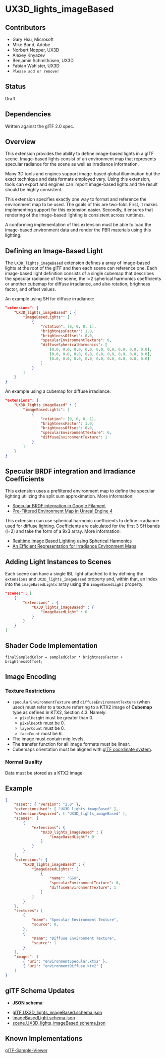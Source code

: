 # UX3D_lights_imageBased

## Contributors

* Gary Hsu, Microsoft
* Mike Bond, Adobe
* Norbert Nopper, UX3D
* Alexey Knyazev
* Benjamin Schmithüsen, UX3D
* Fabian Wahlster, UX3D
* `Please add or remove!`

## Status

Draft

## Dependencies

Written against the glTF 2.0 spec.

## Overview

This extension provides the ability to define image-based lights in a glTF scene. Image-based lights consist of an environment map that represents specular radiance for the scene as well as irradiance information.

Many 3D tools and engines support image-based global illumination but the exact technique and data formats employed vary. Using this extension, tools can export and engines can import image-based lights and the result should be highly consistent.

This extension specifies exactly one way to format and reference the environment map to be used. The goals of this are two-fold. First, it makes implementing support for this extension easier. Secondly, it ensures that rendering of the image-based lighting is consistent across runtimes.

A conforming implementation of this extension must be able to load the image-based environment data and render the PBR materials using this lighting.

## Defining an Image-Based Light

The `UX3D_lights_imageBased` extension defines a array of image-based lights at the root of the glTF and then each scene can reference one. Each image-based light definition consists of a single cubemap that describes the specular radiance of the scene, the l=2 spherical harmonics coefficients or another cubemap for diffuse irradiance, and also rotation, brighness factor, and offset values.

An example using SH for diffuse irradiance:

```json
"extensions": {
    "UX3D_lights_imageBased" : {
        "imageBasedLights": [
            {
                "rotation": [0, 0, 0, 1],
                "brightnessFactor": 1.0,
                "brightnessOffset": 0.0,
                "specularEnvironmentTexture": 0,
                "diffuseSphericalHarmonics": [
                    [0.0, 0.0, 0.0, 0.0, 0.0, 0.0, 0.0, 0.0, 0.0],
                    [0.0, 0.0, 0.0, 0.0, 0.0, 0.0, 0.0, 0.0, 0.0],
                    [0.0, 0.0, 0.0, 0.0, 0.0, 0.0, 0.0, 0.0, 0.0]
                ]
            }
        ]
    }
}
```

An example using a cubemap for diffuse irradiance:

```json
"extensions": {
    "UX3D_lights_imageBased" : {
        "imageBasedLights": [
            {
                "rotation": [0, 0, 0, 1],
                "brightnessFactor": 1.0,
                "brightnessOffset": 0.0,
                "specularEnvironmentTexture": 0,
                "diffuseEnvironmentTexture": 1
            }
        ]
    }
}
```

## Specular BRDF integration and Irradiance Coefficients

This extension uses a prefiltered environment map to define the specular lighting utilizing the split sum approximation. More information:
- [Specular BRDF integration in Google Filament](https://google.github.io/filament/Filament.md.html#lighting/imagebasedlights/processinglightprobes)
- [Pre-Filtered Environment Map in Unreal Engine 4](https://blog.selfshadow.com/publications/s2013-shading-course/karis/s2013_pbs_epic_notes_v2.pdf)

This extension can use spherical harmonic coefficients to define irradiance used for diffuse lighting. Coefficients are calculated for the first 3 SH bands (l=2) and take the form of a 9x3 array. More information:
- [Realtime Image Based Lighting using Spherical Harmonics](https://metashapes.com/blog/realtime-image-based-lighting-using-spherical-harmonics/)
- [An Efficient Representation for Irradiance Environment Maps](http://graphics.stanford.edu/papers/envmap/)

## Adding Light Instances to Scenes

Each scene can have a single IBL light attached to it by defining the `extensions` and `UX3D_lights_imageBased` property and, within that, an index into the `imageBasedLights` array using the `imageBasedLight` property.

```json
"scenes" : [
    {
        "extensions" : {
            "UX3D_lights_imageBased" : {
                "imageBasedLight" : 0
            }
        }
    }
]
```

## Shader Code Implementation

```
finalSampledColor = sampledColor * brightnessFactor + brightnessOffset;
```

## Image Encoding

### Texture Restrictions

- `specularEnvironmentTexture` and `diffuseEnvironmentTexture` (when used) must refer to a texture referring to a KTX2 image of **Cubemap** type as defined in KTX2, Section 4.3. Namely:
  - `pixelHeight` must be greater than 0.
  - `pixelDepth` must be 0.
  - `layerCount` must be 0.
  - `faceCount` must be 6.
- The image must contain mip levels.
- The transfer function for all image formats must be linear.
- Cubemaps orientation must be aligned with [glTF coordinate system](../../../../specification/2.0#coordinate-system-and-units).

### Normal Quality

Data must be stored as a KTX2 image.

## Example

```json
{
    "asset": { "version": "2.0" },
    "extensionsUsed": [ "UX3D_lights_imageBased" ],
    "extensionsRequired": [ "UX3D_lights_imageBased" ],
    "scenes": [
        {
            "extensions": {
                "UX3D_lights_imageBased" : {
                    "imageBasedLight": 0
                }
            }
        }
    ],
    "extensions": {
        "UX3D_lights_imageBased" : {
            "imageBasedLights": [
                {
                    "name": "GGX",
                    "specularEnvironmentTexture": 0,
                    "diffuseEnvironmentTexture": 1
                }
            ]
        }
    },
    "textures": [
        {
            "name": "Specular Environment Texture",
            "source": 0,
        },
        {
            "name": "Diffuse Environment Texture",
            "source": 1
        }
    ],
    "images": [
        { "uri": "environmentSpecular.ktx2" },
        { "uri": "environmentDiffuse.ktx2" }
    ]
}
```

## glTF Schema Updates

* **JSON schema**:
- [glTF.UX3D_lights_imageBased.schema.json](schema/glTF.UX3D_lights_imageBased.schema.json)
- [imageBasedLight.schema.json](schema/imageBasedLight.schema.json)
- [scene.UX3D_lights_imageBased.schema.json](schema/scene.UX3D_lights_imageBased.schema.json)

## Known Implementations

[glTF-Sample-Viewer](https://github.com/KhronosGroup/glTF-Sample-Viewer/tree/pbr-next)
